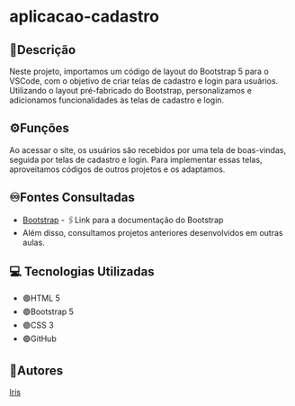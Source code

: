 # aplicacao-cadastro

## 📝Descrição
Neste projeto, importamos um código de layout do Bootstrap 5 para o VSCode, com o objetivo de criar telas de cadastro e login para usuários. Utilizando o layout pré-fabricado do Bootstrap, personalizamos e adicionamos funcionalidades às telas de cadastro e login.
 
## ⚙️Funções
Ao acessar o site, os usuários são recebidos por uma tela de boas-vindas, seguida por telas de cadastro e login. Para implementar essas telas, aproveitamos códigos de outros projetos e os adaptamos.

## ♾️Fontes Consultadas
- [Bootstrap](https://getbootstrap.com/docs/5.0/getting-started/introduction/) - 🖇️Link para a documentação do Bootstrap
- Além disso, consultamos projetos anteriores desenvolvidos em outras aulas.
 
## 💻 Tecnologias Utilizadas
- 🟣HTML 5
- 🟣Bootstrap 5
- 🟣CSS 3
- 🟣GitHub

## 🔻Autores
[Iris](https://github.com/iriscarolina)  